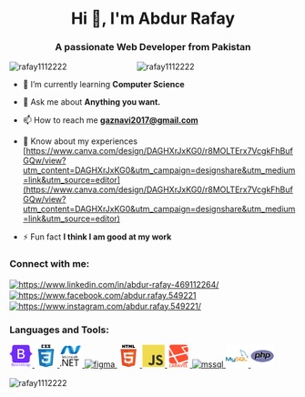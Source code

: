 
<h1 align="center">Hi 👋, I'm Abdur Rafay</h1>
<h3 align="center">A passionate Web Developer from Pakistan</h3>


 <img align="right" width="280" src="https://gomycode.com/wp-content/uploads/2023/09/39998-web-development.gif" alt="rafay1112222" />

<p align="left"> <img src="https://komarev.com/ghpvc/?username=rafay1112222&label=Profile%20views&color=0e75b6&style=flat" alt="rafay1112222" /> </p>


- 🌱 I’m currently learning **Computer Science**

- 💬 Ask me about **Anything you want.**

- 📫 How to reach me **gaznavi2017@gmail.com**

- 📄 Know about my experiences [https://www.canva.com/design/DAGHXrJxKG0/r8MOLTErx7VcgkFhBufGQw/view?utm_content=DAGHXrJxKG0&utm_campaign=designshare&utm_medium=link&utm_source=editor](https://www.canva.com/design/DAGHXrJxKG0/r8MOLTErx7VcgkFhBufGQw/view?utm_content=DAGHXrJxKG0&utm_campaign=designshare&utm_medium=link&utm_source=editor)

- ⚡ Fun fact **I think I am good at my work**

<h3 align="left">Connect with me:</h3>
<p align="left">
<a href="https://linkedin.com/in/https://www.linkedin.com/in/abdur-rafay-469112264/" target="blank"><img align="center" src="https://raw.githubusercontent.com/rahuldkjain/github-profile-readme-generator/master/src/images/icons/Social/linked-in-alt.svg" alt="https://www.linkedin.com/in/abdur-rafay-469112264/" height="30" width="40" /></a>
<a href="https://fb.com/https://www.facebook.com/abdur.rafay.549221" target="blank"><img align="center" src="https://raw.githubusercontent.com/rahuldkjain/github-profile-readme-generator/master/src/images/icons/Social/facebook.svg" alt="https://www.facebook.com/abdur.rafay.549221" height="30" width="40" /></a>
<a href="https://instagram.com/https://www.instagram.com/abdur.rafay.549221/" target="blank"><img align="center" src="https://raw.githubusercontent.com/rahuldkjain/github-profile-readme-generator/master/src/images/icons/Social/instagram.svg" alt="https://www.instagram.com/abdur.rafay.549221/" height="30" width="40" /></a>
</p>

<h3 align="left">Languages and Tools:</h3>
<p align="left"> <a href="https://getbootstrap.com" target="_blank" rel="noreferrer"> <img src="https://raw.githubusercontent.com/devicons/devicon/master/icons/bootstrap/bootstrap-plain-wordmark.svg" alt="bootstrap" width="40" height="40"/> </a> <a href="https://www.w3schools.com/css/" target="_blank" rel="noreferrer"> <img src="https://raw.githubusercontent.com/devicons/devicon/master/icons/css3/css3-original-wordmark.svg" alt="css3" width="40" height="40"/> </a> <a href="https://dotnet.microsoft.com/" target="_blank" rel="noreferrer"> <img src="https://raw.githubusercontent.com/devicons/devicon/master/icons/dot-net/dot-net-original-wordmark.svg" alt="dotnet" width="40" height="40"/> </a> <a href="https://www.figma.com/" target="_blank" rel="noreferrer"> <img src="https://www.vectorlogo.zone/logos/figma/figma-icon.svg" alt="figma" width="40" height="40"/> </a> <a href="https://www.w3.org/html/" target="_blank" rel="noreferrer"> <img src="https://raw.githubusercontent.com/devicons/devicon/master/icons/html5/html5-original-wordmark.svg" alt="html5" width="40" height="40"/> </a> <a href="https://developer.mozilla.org/en-US/docs/Web/JavaScript" target="_blank" rel="noreferrer"> <img src="https://raw.githubusercontent.com/devicons/devicon/master/icons/javascript/javascript-original.svg" alt="javascript" width="40" height="40"/> </a> <a href="https://laravel.com/" target="_blank" rel="noreferrer"> <img src="https://raw.githubusercontent.com/devicons/devicon/master/icons/laravel/laravel-plain-wordmark.svg" alt="laravel" width="40" height="40"/> </a> <a href="https://www.microsoft.com/en-us/sql-server" target="_blank" rel="noreferrer"> <img src="https://www.svgrepo.com/show/303229/microsoft-sql-server-logo.svg" alt="mssql" width="40" height="40"/> </a> <a href="https://www.mysql.com/" target="_blank" rel="noreferrer"> <img src="https://raw.githubusercontent.com/devicons/devicon/master/icons/mysql/mysql-original-wordmark.svg" alt="mysql" width="40" height="40"/> </a> <a href="https://www.php.net" target="_blank" rel="noreferrer"> <img src="https://raw.githubusercontent.com/devicons/devicon/master/icons/php/php-original.svg" alt="php" width="40" height="40"/> </a> </p>

<p><img align="center" src="https://github-readme-stats.vercel.app/api/top-langs?username=rafay1112222&show_icons=true&locale=en&layout=compact" alt="rafay1112222" /></p>

